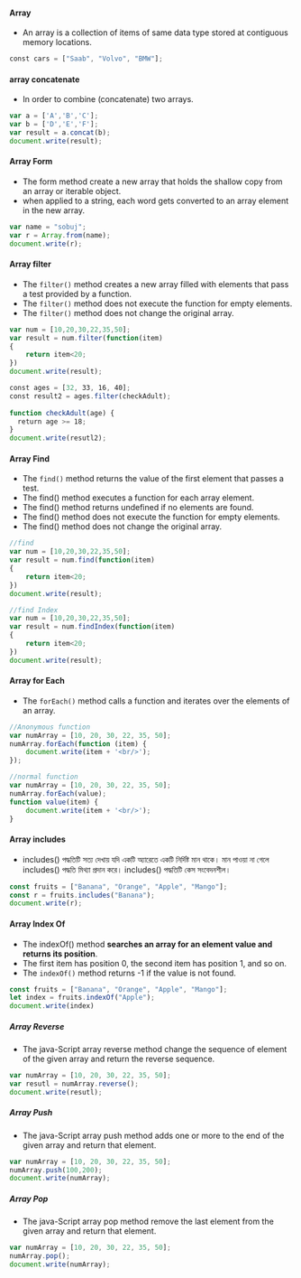 #### Array
* An array is a collection of items of same data type stored at contiguous memory locations.
```js
const cars = ["Saab", "Volvo", "BMW"];
```
#### array concatenate
* In order to combine (concatenate) two arrays.
```js
var a = ['A','B','C'];
var b = ['D','E','F'];
var result = a.concat(b);
document.write(result);
```
#### Array Form
* The form method create a new array that holds the shallow copy from an array or iterable object.
* when applied to a string, each word gets converted to an array element in the new array.
```js
var name = "sobuj";
var r = Array.from(name);
document.write(r);
```

#### Array filter
* The `filter()` method creates a new array filled with elements that pass a test provided by a function.
* The `filter()` method does not execute the function for empty elements.
* The `filter()` method does not change the original array.
```js
var num = [10,20,30,22,35,50];
var result = num.filter(function(item)
{
	return item<20;
})
document.write(result);

const ages = [32, 33, 16, 40];  
const result2 = ages.filter(checkAdult);  
  
function checkAdult(age) {  
  return age >= 18;  
}
document.write(resutl2);
```

#### Array Find
* The `find()` method returns the value of the first element that passes a test.
* The find() method executes a function for each array element.
* The find() method returns undefined if no elements are found.
* The find() method does not execute the function for empty elements.
* The find() method does not change the original array.
```js
//find
var num = [10,20,30,22,35,50];
var result = num.find(function(item)
{
	return item<20;
})
document.write(result);

//find Index
var num = [10,20,30,22,35,50];
var result = num.findIndex(function(item)
{
	return item<20;
})
document.write(result);
```

#### Array for Each
* The `forEach()` method calls a function and iterates over the elements of an array.
```js
//Anonymous function
var numArray = [10, 20, 30, 22, 35, 50];
numArray.forEach(function (item) {
	document.write(item + '<br/>');
});

//normal function
var numArray = [10, 20, 30, 22, 35, 50];
numArray.forEach(value);
function value(item) {
	document.write(item + '<br/>');
}
```

#### Array includes

* includes() পদ্ধতিটি সত্য দেখায় যদি একটি অ্যারেতে একটি নির্দিষ্ট মান থাকে। মান পাওয়া না গেলে includes() পদ্ধতি মিথ্যা প্রদান করে। includes() পদ্ধতিটি কেস সংবেদনশীল।
```js
const fruits = ["Banana", "Orange", "Apple", "Mango"];
const r = fruits.includes("Banana");
document.write(r);
```

#### Array Index Of
* The indexOf() method **searches an array for an element value and returns its position**. 
* The first item has position 0, the second item has position 1, and so on.
* The `indexOf()` method returns -1 if the value is not found.
```js
const fruits = ["Banana", "Orange", "Apple", "Mango"];
let index = fruits.indexOf("Apple");
document.write(index)
```

##### Array Reverse
* The java-Script array reverse method change the sequence of element of the given array and return the reverse sequence.
```js
var numArray = [10, 20, 30, 22, 35, 50];
var resutl = numArray.reverse();
document.write(resutl);
```

##### Array Push
* The java-Script array push method adds one or more to the end of the given array and return that element.
```js
var numArray = [10, 20, 30, 22, 35, 50];
numArray.push(100,200);
document.write(numArray);
```
##### Array Pop
* The java-Script array pop method remove the last element from the given array and return that element.
```js
var numArray = [10, 20, 30, 22, 35, 50];
numArray.pop();
document.write(numArray);
```